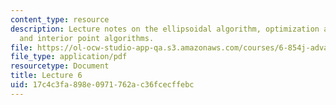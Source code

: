 ```yaml
---
content_type: resource
description: Lecture notes on the ellipsoidal algorithm, optimization and separation,
  and interior point algorithms.
file: https://ol-ocw-studio-app-qa.s3.amazonaws.com/courses/6-854j-advanced-algorithms-fall-2008/17c4c3fa898e0971762ac36fcecffebc_lect10_01.pdf
file_type: application/pdf
resourcetype: Document
title: Lecture 6
uid: 17c4c3fa-898e-0971-762a-c36fcecffebc
---
```


